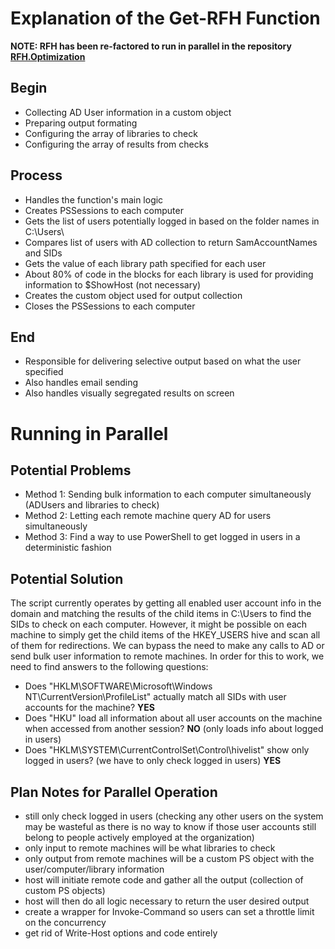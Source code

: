 # Explanation of the Get-RFH Function
**NOTE: RFH has been re-factored to run in parallel in the repository
[RFH.Optimization]([https://](https://github.com/OpsChasingDev/RFH.Optimization))**
## Begin
- Collecting AD User information in a custom object
- Preparing output formating
- Configuring the array of libraries to check
- Configuring the array of results from checks

## Process
- Handles the function's main logic
- Creates PSSessions to each computer
- Gets the list of users potentially logged in based on the folder names in C:\Users\
- Compares list of users with AD collection to return SamAccountNames and SIDs
- Gets the value of each library path specified for each user
- About 80% of code in the blocks for each library is used for providing information to $ShowHost (not necessary)
- Creates the custom object used for output collection
- Closes the PSSessions to each computer

## End
- Responsible for delivering selective output based on what the user specified
- Also handles email sending
- Also handles visually segregated results on screen

# Running in Parallel

## Potential Problems
- Method 1: Sending bulk information to each computer simultaneously (ADUsers and libraries to check)
- Method 2: Letting each remote machine query AD for users simultaneously
- Method 3: Find a way to use PowerShell to get logged in users in a deterministic fashion

## Potential Solution
The script currently operates by getting all enabled user account info in the domain and matching the results of the child items in C:\Users to find the SIDs to check on each computer.  However, it might be possible on each machine to simply get the child items of the HKEY_USERS hive and scan all of them for redirections.  We can bypass the need to make any calls to AD or send bulk user information to remote machines.  In order for this to work, we need to find answers to the following questions:
- Does "HKLM\SOFTWARE\Microsoft\Windows NT\CurrentVersion\ProfileList\" actually match all SIDs with user accounts for the machine? **YES**
- Does "HKU\" load all information about all user accounts on the machine when accessed from another session? **NO** (only loads info about logged in users)
- Does "HKLM\SYSTEM\CurrentControlSet\Control\hivelist\" show only logged in users? (we have to only check logged in users) **YES**

## Plan Notes for Parallel Operation
- still only check logged in users (checking any other users on the system may be wasteful as there is no way to know if those user accounts still belong to people actively employed at the organization)
- only input to remote machines will be what libraries to check
- only output from remote machines will be a custom PS object with the user/computer/library information
- host will initiate remote code and gather all the output (collection of custom PS objects)
- host will then do all logic necessary to return the user desired output
- create a wrapper for Invoke-Command so users can set a throttle limit on the concurrency
- get rid of Write-Host options and code entirely